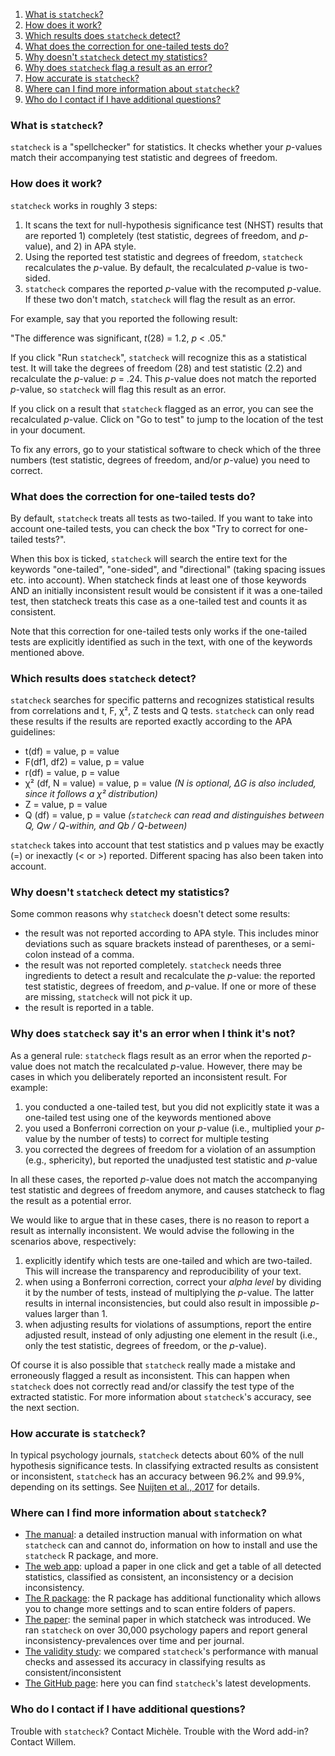 1. [What is `statcheck`?](#whatis)
2. [How does it work?](#workings)
3. [Which results does `statcheck` detect?](#which)
4. [What does the correction for one-tailed tests do?](#1tail)
5. [Why doesn't `statcheck` detect my statistics?](#ynodetect)
6. [Why does `statcheck` flag a result as an error?](#whyerror)
7. [How accurate is `statcheck`?](#accuracy)
8. [Where can I find more information about `statcheck`?](#moreinfo)
9. [Who do I contact if I have additional questions?](#contact)

<a name="whatis"></a>

### What is `statcheck`? 
`statcheck` is a "spellchecker" for statistics. It checks whether your *p*-values match their accompanying test statistic and degrees of freedom. 

<a name="workings"></a>

### How does it work? 

`statcheck` works in roughly 3 steps:

1. It scans the text for null-hypothesis significance test (NHST) results that are reported 1) completely (test statistic, degrees of freedom, and *p*-value), and 2) in APA style. 
2. Using the reported test statistic and degrees of freedom, `statcheck` recalculates the *p*-value. By default, the recalculated *p*-value is two-sided.
3. `statcheck` compares the reported *p*-value with the recomputed *p*-value. If these two don't match, `statcheck` will flag the result as an error.

For example, say that you reported the following result: 

"The difference was significant, *t*(28) = 1.2, *p* < .05."

If you click "Run `statcheck`", `statcheck` will recognize this as a statistical test. It will take the degrees of freedom (28) and test statistic (2.2) and recalculate the *p*-value: *p* = .24. This *p*-value does not match the reported *p*-value, so `statcheck` will flag this result as an error.

If you click on a result that `statcheck` flagged as an error, you can see the recalculated *p*-value. Click on "Go to test" to jump to the location of the test in your document. 

To fix any errors, go to your statistical software to check which of the three numbers (test statistic, degrees of freedom, and/or *p*-value) you need to correct.

<a name = "1tail"></a>

### What does the correction for one-tailed tests do?

By default, `statcheck` treats all tests as two-tailed. If you want to take into account one-tailed tests, you can check the box "Try to correct for one-tailed tests?". 

When this box is ticked, `statcheck` will search the entire text for the keywords "one-tailed", "one-sided", and "directional" (taking spacing issues etc. into account). When statcheck finds at least one of those keywords AND an initially inconsistent result would be consistent if it was a one-tailed test, then statcheck treats this case as a one-tailed test and counts it as consistent.

Note that this correction for one-tailed tests only works if the one-tailed tests are explicitly identified as such in the text, with one of the keywords mentioned above. 

<a name="which"></a>

### Which results does `statcheck` detect?

`statcheck` searches for specific patterns and recognizes statistical results from correlations and t, F, &chi;&sup2;, Z tests and Q tests. `statcheck` can only read these results if the results are reported exactly according to the APA guidelines:

* t(df) = value, p = value
* F(df1, df2) = value, p = value
* r(df) = value, p = value
* &chi;&sup2; (df, N = value) = value, p = value *(N is optional, &Delta;G is also included, since it follows a &chi;&sup2; distribution)*
* Z = value, p = value 
* Q (df) = value, p = value *(`statcheck` can read and distinguishes between Q, Qw / Q-within, and Qb / Q-between)*

`statcheck` takes into account that test statistics and p values may be exactly (=) or inexactly (< or >) reported. Different spacing has also been taken into account.

<a name="ynodetect"></a>

### Why doesn't `statcheck` detect my statistics?

Some common reasons why `statcheck` doesn't detect some results:

* the result was not reported according to APA style. This includes minor deviations such as square brackets instead of parentheses, or a semi-colon instead of a comma.
* the result was not reported completely. `statcheck` needs three ingredients to detect a result and recalculate the *p*-value: the reported test statistic, degrees of freedom, and *p*-value. If one or more of these are missing, `statcheck` will not pick it up.
* the result is reported in a table. 

<a name="whyerror"></a>

### Why does `statcheck` say it's an error when I think it's not? 

As a general rule: `statcheck` flags result as an error when the reported *p*-value does not match the recalculated *p*-value. However, there may be cases in which you deliberately reported an inconsistent result. For example:

1. you conducted a one-tailed test, but you did not explicitly state it was a one-tailed test using one of the keywords mentioned above
2. you used a Bonferroni correction on your *p*-value (i.e., multiplied your *p*-value by the number of tests) to correct for multiple testing
3. you corrected the degrees of freedom for a violation of an assumption (e.g., sphericity), but reported the unadjusted test statistic and *p*-value

In all these cases, the reported *p*-value does not match the accompanying test statistic and degrees of freedom anymore, and causes statcheck to flag the result as a potential error.

We would like to argue that in these cases, there is no reason to report a result as internally inconsistent. We would advise the following in the  scenarios above, respectively:

1. explicitly identify which tests are one-tailed and which are two-tailed. This will increase the transparency and reproducibility of your text.
2. when using a Bonferroni correction, correct your *alpha level* by dividing it by the number of tests, instead of multiplying the *p*-value. The latter results in internal inconsistencies, but could also result in impossible *p*-values larger than 1.
3. when adjusting results for violations of assumptions, report the entire adjusted result, instead of only adjusting one element in the result (i.e., only the test statistic, degrees of freedom, or the *p*-value).

Of course it is also possible that `statcheck` really made a mistake and erroneously flagged a result as inconsistent. This can happen when `statcheck` does not correctly read and/or classify the test type of the extracted statistic. For more information about `statcheck`'s accuracy, see the next section.

<a name="accuracy"></a>

### How accurate is `statcheck`?

In typical psychology journals, `statcheck` detects about 60% of the null hypothesis significance tests. In classifying extracted results as consistent or inconsistent, `statcheck` has an accuracy between 96.2% and 99.9%, depending on its settings. See [Nuijten et al., 2017](https://psyarxiv.com/tcxaj/) for details.

<a name="moreinfo"></a>

### Where can I find more information about `statcheck`?

* [The manual](https://rpubs.com/michelenuijten/statcheckmanual): a detailed instruction manual with information on what `statcheck` can and cannot do, information on how to install and use the `statcheck` R package, and more.
* [The web app](http://statcheck.io): upload a paper in one click and get a table of all detected statistics, classified as consistent, an inconsistency or a decision inconsistency.
* [The R package](http://cran.r-project.org/web/packages/statcheck/): the R package has additional functionality which allows you to change more settings and to scan entire folders of papers.
* [The paper](https://link.springer.com/article/10.3758/s13428-015-0664-2): the seminal paper in which statcheck was introduced. We ran `statcheck` on over 30,000 psychology papers and report general inconsistency-prevalences over time and per journal.
* [The validity study](https://psyarxiv.com/tcxaj/): we compared `statcheck`'s performance with manual checks and assessed its accuracy in classifying results as consistent/inconsistent
* [The GitHub page](https://github.com/MicheleNuijten/statcheck): here you can find `statcheck`'s latest developments.

### Who do I contact if I have additional questions?<a name="contact"></a>
Trouble with `statcheck`? Contact Michèle. Trouble with the Word add-in? Contact Willem.

